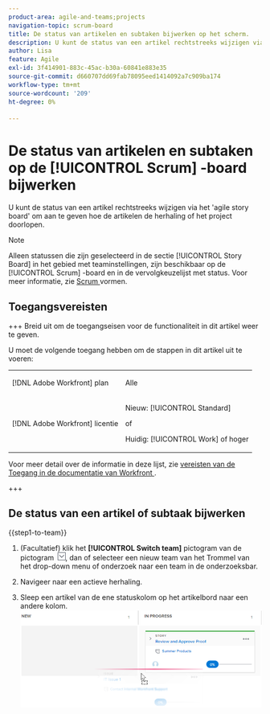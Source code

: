 ```yaml
---
product-area: agile-and-teams;projects
navigation-topic: scrum-board
title: De status van artikelen en subtaken bijwerken op het scherm.
description: U kunt de status van een artikel rechtstreeks wijzigen via het 'agile story board' om aan te geven hoe de artikelen de herhaling of het project doorlopen.
author: Lisa
feature: Agile
exl-id: 3f414901-883c-45ac-b30a-60841e883e35
source-git-commit: d660707dd69fab78095eed1414092a7c909ba174
workflow-type: tm+mt
source-wordcount: '209'
ht-degree: 0%

---
```


# De status van artikelen en subtaken op de [!UICONTROL Scrum] -board bijwerken

U kunt de status van een artikel rechtstreeks wijzigen via het &#39;agile story board&#39; om aan te geven hoe de artikelen de herhaling of het project doorlopen.

>[!NOTE]
>
>Alleen statussen die zijn geselecteerd in de sectie [!UICONTROL Story Board] in het gebied met teaminstellingen, zijn beschikbaar op de [!UICONTROL Scrum] -board en in de vervolgkeuzelijst met status. Voor meer informatie, zie [ Scrum ](../../../agile/get-started-with-agile-in-workfront/configure-scrum.md) vormen.

## Toegangsvereisten

+++ Breid uit om de toegangseisen voor de functionaliteit in dit artikel weer te geven.

U moet de volgende toegang hebben om de stappen in dit artikel uit te voeren:

<table style="table-layout:auto"> 
 <tbody> 
  <tr> 
   <td role="rowheader">[!DNL Adobe Workfront] plan</td> 
   <td> <p>Alle</p> </td> 
  </tr> 
  <tr> 
   <td role="rowheader">[!DNL Adobe Workfront] licentie</td> 
   <td> <p>Nieuw: [!UICONTROL Standard]</p> 
   of
   <p>Huidig: [!UICONTROL Work] of hoger</p> </td> 
  </tr>
 </tbody> 
</table>

Voor meer detail over de informatie in deze lijst, zie [ vereisten van de Toegang in de documentatie van Workfront ](/help/quicksilver/administration-and-setup/add-users/access-levels-and-object-permissions/access-level-requirements-in-documentation.md).

+++

## De status van een artikel of subtaak bijwerken

{{step1-to-team}}

1. (Facultatief) klik het **[!UICONTROL Switch team]** pictogram van de pictogram ![ Schakelaar teampictogram ](assets/switch-team-icon.png), dan of selecteer een nieuw team van het Trommel van het drop-down menu of onderzoek naar een team in de onderzoeksbar.

1. Navigeer naar een actieve herhaling.
1. Sleep een artikel van de ene statuskolom op het artikelbord naar een andere kolom.\
   ![ verhaal van de beweging aan een andere kolom ](assets/agile-storyboard-progress.png)
